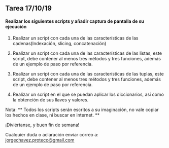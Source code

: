 ## Tarea 17/10/19
#### Realizar los siguientes scripts y añadir captura de pantalla de su ejecución

 1. Realizar un script con cada una de las características de las cadenas(Indexación, slicing, concatenación)
 
 2. Realizar un script con cada una de las características de las listas, este script, debe contener al menos tres métodos y tres funciones, además de un ejemplo de paso por referencia.
 
 3. Realizar un script con cada una de las características de las tuplas, este script, debe contener al menos tres métodos y tres funciones, además de un ejemplo de paso por referencia.
 
 4. Realizar un script en el que se puedan aplicar los diccionarios, así como la obtención de sus llaves y valores.
 
  Nota: ** Todos los scripts serán escritos a su imaginación, no vale copiar los hechos en clase, ni buscar en internet.   **

¡Diviértanse, y buen fin de semana!

 Cualquier duda o aclaración enviar correo a: 
 jorgechavez.proteco@gmail.com

